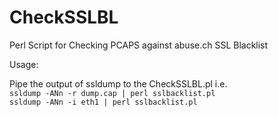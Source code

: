 CheckSSLBL
==========

Perl Script for Checking PCAPS against abuse.ch SSL Blacklist

Usage:

Pipe the output of ssldump to the CheckSSLBL.pl i.e.  
```ssldump -ANn -r dump.cap | perl sslbacklist.pl```  
```ssldump -ANn -i eth1 | perl sslbacklist.pl```

